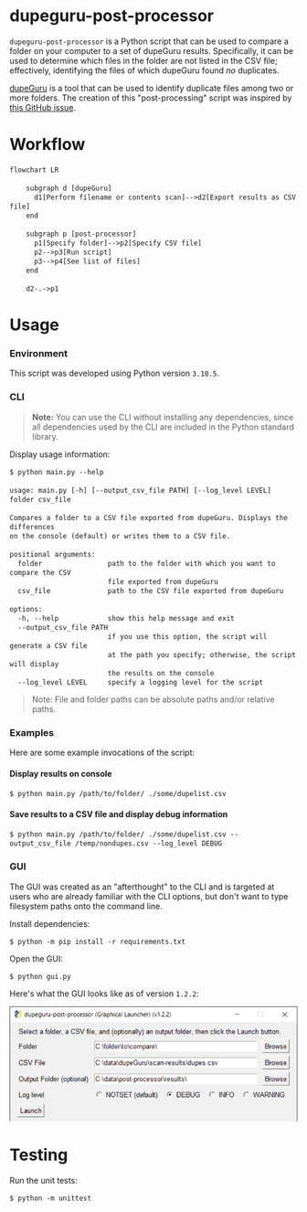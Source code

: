 # dupeguru-post-processor

`dupeguru-post-processor` is a Python script that can be used to compare a folder on your computer to a set of dupeGuru results. Specifically, it can be used to determine which files in the folder are not listed in the CSV file; effectively, identifying the files of which dupeGuru found _no_ duplicates.

[dupeGuru](https://github.com/arsenetar/dupeguru) is a tool that can be used to identify duplicate files among two or more folders. The creation of this "post-processing" script was inspired by [this GitHub issue](https://github.com/arsenetar/dupeguru/issues/218).

# Workflow

```mermaid
flowchart LR

    subgraph d [dupeGuru]
      d1[Perform filename or contents scan]-->d2[Export results as CSV file]
    end
    
    subgraph p [post-processor]
      p1[Specify folder]-->p2[Specify CSV file]
      p2-->p3[Run script]
      p3-->p4[See list of files]
    end
    
    d2-.->p1
```

# Usage

### Environment

This script was developed using Python version `3.10.5`.

### CLI
> **Note:** You can use the CLI without installing any dependencies, since all dependencies used by the CLI are included in the Python standard library.

Display usage information:

```shell
$ python main.py --help

usage: main.py [-h] [--output_csv_file PATH] [--log_level LEVEL] folder csv_file

Compares a folder to a CSV file exported from dupeGuru. Displays the differences 
on the console (default) or writes them to a CSV file.

positional arguments:
  folder                path to the folder with which you want to compare the CSV
                        file exported from dupeGuru
  csv_file              path to the CSV file exported from dupeGuru

options:
  -h, --help            show this help message and exit
  --output_csv_file PATH
                        if you use this option, the script will generate a CSV file
                        at the path you specify; otherwise, the script will display
                        the results on the console
  --log_level LEVEL     specify a logging level for the script
```

> Note: File and folder paths can be absolute paths and/or relative paths.

### Examples

Here are some example invocations of the script:

#### Display results on console

```shell
$ python main.py /path/to/folder/ ./some/dupelist.csv
``` 

#### Save results to a CSV file and display debug information

```shell
$ python main.py /path/to/folder/ ./some/dupelist.csv --output_csv_file /temp/nondupes.csv --log_level DEBUG
``` 

### GUI

The GUI was created as an "afterthought" to the CLI and is targeted at users who are already familiar with the CLI options, but don't want to type filesystem paths onto the command line.

Install dependencies:

```shell
$ python -m pip install -r requirements.txt
```

Open the GUI:

```shell
$ python gui.py
```

Here's what the GUI looks like as of version `1.2.2`:

![gui](./doc/gui.png)

# Testing

Run the unit tests:

```shell
$ python -m unittest
```
